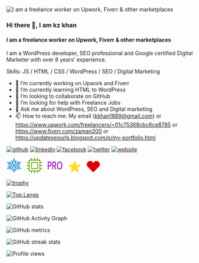 ![I am a freelance worker on Upwork, Fiverr & other marketplaces](https://media-exp1.licdn.com/dms/image/C5616AQGHHeerFZl0sQ/profile-displaybackgroundimage-shrink_350_1400/0/1601053189648?e=1646870400&v=beta&t=ZdX5JMm1kPKPxQ-JnVUNfvhAY8PJ0qJueE41k8tp-0Y)
### Hi there 👋, I am kz khan
#### I am a freelance worker on Upwork, Fiverr & other marketplaces


I am a WordPress developer, SEO professional and Google certified Digital Marketer with over 8 years’ experience.

Skills: JS / HTML / CSS / WordPress / SEO / Digital Marketing

- 🔭 I’m currently working on Upwork and Fiverr 
- 🌱 I’m currently learning HTML to WordPress 
- 👯 I’m looking to collaborate on GitHub 
- 🤔 I’m looking for help with Freelance Jobs 
- 💬 Ask me about WordPress, SEO and Digital marketing 
- 📫 How to reach me: My email (kkhan1889@gmail.com) or https://www.upwork.com/freelancers/~01c75368cbc6ce8785 or https://www.fiverr.com/zaman200 or https://updateseourls.blogspot.com/p/my-portfolio.html 


[<img src='https://cdn.jsdelivr.net/npm/simple-icons@3.0.1/icons/github.svg' alt='github' height='40'>](https://github.com/https://github.com/zaman2000)  [<img src='https://cdn.jsdelivr.net/npm/simple-icons@3.0.1/icons/linkedin.svg' alt='linkedin' height='40'>](https://www.linkedin.com/in/https://www.linkedin.com/in/khairuzzaman-khan//)  [<img src='https://cdn.jsdelivr.net/npm/simple-icons@3.0.1/icons/facebook.svg' alt='facebook' height='40'>](https://www.facebook.com/https://www.facebook.com/zaman.khan.seo/)  [<img src='https://cdn.jsdelivr.net/npm/simple-icons@3.0.1/icons/twitter.svg' alt='twitter' height='40'>](https://twitter.com/zaman0)  [<img src='https://cdn.jsdelivr.net/npm/simple-icons@3.0.1/icons/icloud.svg' alt='website' height='40'>](https://updateseourls.blogspot.com/)  

<a href='https://archiveprogram.github.com/'><img src='https://raw.githubusercontent.com/acervenky/animated-github-badges/master/assets/acbadge.gif' width='40' height='40'></a> <a href='https://docs.github.com/en/developers'><img src='https://raw.githubusercontent.com/acervenky/animated-github-badges/master/assets/devbadge.gif' width='40' height='40'></a> <a href='https://github.com/pricing'><img src='https://raw.githubusercontent.com/acervenky/animated-github-badges/master/assets/pro.gif' width='40' height='40'></a> <a href='https://stars.github.com/'><img src='https://raw.githubusercontent.com/acervenky/animated-github-badges/master/assets/starbadge.gif' width='35' height='35'></a> <a href='https://docs.github.com/en/github/supporting-the-open-source-community-with-github-sponsors'><img src='https://raw.githubusercontent.com/acervenky/animated-github-badges/master/assets/sponsorbadge.gif' width='35' height='35'></a> 

[![trophy](https://github-profile-trophy.vercel.app/?username=https://github.com/zaman2000)](https://github.com/ryo-ma/github-profile-trophy)

[![Top Langs](https://github-readme-stats.vercel.app/api/top-langs/?username=https://github.com/zaman2000)](https://github.com/anuraghazra/github-readme-stats)

![GitHub stats](https://github-readme-stats.vercel.app/api?username=https://github.com/zaman2000&show_icons=true&count_private=true)  

![GitHub Activity Graph](https://activity-graph.herokuapp.com/graph?username=https://github.com/zaman2000)  

![GitHub metrics](https://metrics.lecoq.io/https://github.com/zaman2000)  

![GitHub streak stats](https://github-readme-streak-stats.herokuapp.com/?user=https://github.com/zaman2000)  

![Profile views](https://gpvc.arturio.dev/https://github.com/zaman2000)  
